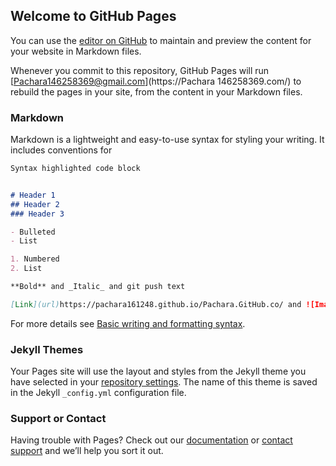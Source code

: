 ## Welcome to GitHub Pages 

You can use the [editor on GitHub](https://github.com/Pachara161248/Pachara.GitHub.co/edit/gh-pages/index.md) to maintain and preview the content for your website in Markdown files.

Whenever you commit to this repository, GitHub Pages will run [Pachara146258369@gmail.com](https://Pachara 146258369.com/) to rebuild the pages in your site, from the content in your Markdown files.

### Markdown

Markdown is a lightweight and easy-to-use syntax for styling your writing. It includes conventions for

```markdown
Syntax highlighted code block


# Header 1
## Header 2
### Header 3

- Bulleted
- List

1. Numbered
2. List

**Bold** and _Italic_ and git push text

[Link](url)https://pachara161248.github.io/Pachara.GitHub.co/ and ![Image](src)
```

For more details see [Basic writing and formatting syntax](https://docs.github.com/en/github/writing-on-github/getting-started-with-writing-and-formatting-on-github/basic-writing-and-formatting-syntax).

### Jekyll Themes

Your Pages site will use the layout and styles from the Jekyll theme you have selected in your [repository settings](https://github.com/Pachara161248/Pachara.GitHub.co/settings/pages). The name of this theme is saved in the Jekyll `_config.yml` configuration file.

### Support or Contact

Having trouble with Pages? Check out our [documentation](https://docs.github.com/categories/github-pages-basics/) or [contact support](https://support.github.com/contact) and we’ll help you sort it out.
